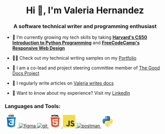 <h1 align="center">Hi 👋, I'm Valeria Hernandez</h1>
<h3 align="center">A software technical writer and programming enthusiast</h3>

- 🚀 I’m currently growing my tech skills by taking [**Harvard's CS50 Introduction to Python Programming**](https://github.com/valeriahhdez/CS50) and [**FreeCodeCamp's Responsive Web Design**](https://www.freecodecamp.org/valeriahhdez)

- 👨‍💻 Check out my technical writing samples on my [Portfolio](https://valeriahhdez.popsy.site/porfolio)

- 🐙 I am a co-lead and project steering committee member of [The Good Docs Project](https://thegooddocsproject.dev/)

- 📝 I regularly write articles on [Valeria writes docs](https://dev.to/valeriahhdez)

- 📄 Want to know about my experience? Visit my [LinkedIn](https://www.linkedin.com/in/valeriahhdez/)

<!---<h3 align="left">Connect with me:</h3>
<p align="left">
</p>--->

<h3 align="left">Languages and Tools:</h3>
<p align="left"> <a href="https://www.w3schools.com/css/" target="_blank" rel="noreferrer"> <img src="https://raw.githubusercontent.com/devicons/devicon/master/icons/css3/css3-original-wordmark.svg" alt="css3" width="40" height="40"/> </a> <a href="https://www.figma.com/" target="_blank" rel="noreferrer"> <img src="https://www.vectorlogo.zone/logos/figma/figma-icon.svg" alt="figma" width="40" height="40"/> </a> <a href="https://git-scm.com/" target="_blank" rel="noreferrer"> <img src="https://www.vectorlogo.zone/logos/git-scm/git-scm-icon.svg" alt="git" width="40" height="40"/> </a> <a href="https://www.w3.org/html/" target="_blank" rel="noreferrer"> <img src="https://raw.githubusercontent.com/devicons/devicon/master/icons/html5/html5-original-wordmark.svg" alt="html5" width="40" height="40"/> </a> <a href="https://developer.mozilla.org/en-US/docs/Web/JavaScript" target="_blank" rel="noreferrer"> <img src="https://raw.githubusercontent.com/devicons/devicon/master/icons/javascript/javascript-original.svg" alt="javascript" width="40" height="40"/> </a> <a href="https://postman.com" target="_blank" rel="noreferrer"> <img src="https://www.vectorlogo.zone/logos/getpostman/getpostman-icon.svg" alt="postman" width="40" height="40"/> </a> <a href="https://www.python.org" target="_blank" rel="noreferrer"> <img src="https://raw.githubusercontent.com/devicons/devicon/master/icons/python/python-original.svg" alt="python" width="40" height="40"/> </a> </p>

